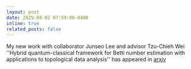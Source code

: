 ```yaml
---
layout: post
date: 2025-08-02 07:59:00-0400
inline: true
related_posts: false
---
```


My new work with collaborator Junseo Lee and advisor Tzu-Chieh Wei ''Hybrid quantum-classical framework for Betti number estimation with applications to
topological data analysis'' has appeared in [arxiv](https://arxiv.org/pdf/2508.01516) 
    